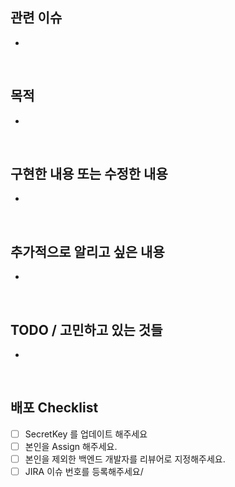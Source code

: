 ## 관련 이슈
<!-- 연관된 이슈를 링크해주세요. -->
- 

<br/>

## 목적
- 

<br/>

## 구현한 내용 또는 수정한 내용
<!-- 구현 내용을 리뷰어가 확인할 수 있도록 스크린샷 혹은 gif 등을 활용해 자유롭게 보여주세요. -->
-


<br/>


## 추가적으로 알리고 싶은 내용
- 

<br/>

## TODO / 고민하고 있는 것들
- 

<br/>

## 배포 Checklist
 <!-- 확인이 된 부분에 모두 [x]로 변경하여 확인했다는 사실을 알려주세요. -->
- [ ] SecretKey 를 업데이트 해주세요
- [ ] 본인을 Assign 해주세요.
- [ ] 본인을 제외한 백엔드 개발자를 리뷰어로 지정해주세요.
- [ ] JIRA 이슈 번호를 등록해주세요/  

<br/>
